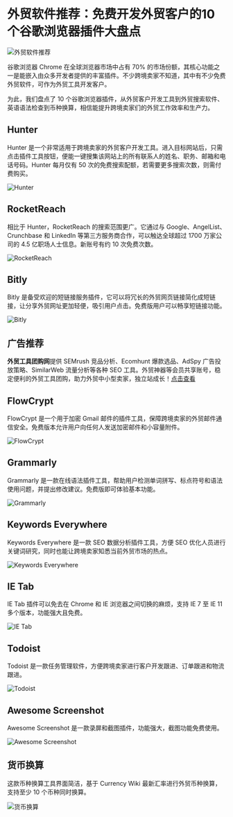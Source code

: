 # 外贸软件推荐：免费开发外贸客户的10个谷歌浏览器插件大盘点

![外贸软件推荐](https://file.ikjzd.com/image/2024-07/133652498649855077.jpg)

谷歌浏览器 Chrome 在全球浏览器市场中占有 70% 的市场份额，其核心功能之一是能嵌入由众多开发者提供的丰富插件。不少跨境卖家不知道，其中有不少免费外贸软件，可作为外贸工具开发客户。

为此，我们盘点了 10 个谷歌浏览器插件，从外贸客户开发工具到外贸搜索软件、英语语法检查到币种换算，相信能提升跨境卖家们的外贸工作效率和生产力。

## Hunter

Hunter 是一个非常适用于跨境卖家的外贸客户开发工具。进入目标网站后，只需点击插件工具按钮，便能一键搜集该网站上的所有联系人的姓名、职务、邮箱和电话号码。Hunter 每月仅有 50 次的免费搜索配额，若需要更多搜索次数，则需付费购买。

![Hunter](http://ikjzd.oss-cn-beijing.aliyuncs.com/uploads/ueditor/php/upload/image/20210123/1611393950165795.png)

## RocketReach

相比于 Hunter，RocketReach 的搜索范围更广。它通过与 Google、AngelList、Crunchbase 和 LinkedIn 等第三方服务商合作，可以触达全球超过 1700 万家公司的 4.5 亿职场人士信息。新账号有约 10 次免费次数。

![RocketReach](http://ikjzd.oss-cn-beijing.aliyuncs.com/uploads/ueditor/php/upload/image/20210123/1611394301134584.png)

## Bitly

Bitly 是备受欢迎的短链接服务插件，它可以将冗长的外贸网页链接简化成短链接，让分享外贸网址更加轻便，吸引用户点击。免费版用户可以畅享短链接功能。

![Bitly](http://ikjzd.oss-cn-beijing.aliyuncs.com/uploads/ueditor/php/upload/image/20210123/1611394007514511.png)

## 广告推荐

**外贸工具团购网**提供 SEMrush 竞品分析、Ecomhunt 爆款选品、AdSpy 广告投放策略、SimilarWeb 流量分析等各种 SEO 工具。外贸神器等会员共享账号，稳定便利的外贸工具团购，助力外贸中小型卖家，独立站成长！[点击查看](https://bit.ly/waimao518)

## FlowCrypt

FlowCrypt 是一个用于加密 Gmail 邮件的插件工具，保障跨境卖家的外贸邮件通信安全。免费版本允许用户向任何人发送加密邮件和小容量附件。

![FlowCrypt](http://ikjzd.oss-cn-beijing.aliyuncs.com/uploads/ueditor/php/upload/image/20210123/1611394028293275.png)

## Grammarly

Grammarly 是一款在线语法插件工具，帮助用户检测单词拼写、标点符号和语法使用问题，并提出修改建议。免费版即可体验基本功能。

![Grammarly](http://ikjzd.oss-cn-beijing.aliyuncs.com/uploads/ueditor/php/upload/image/20210123/1611394069828815.png)

## Keywords Everywhere

Keywords Everywhere 是一款 SEO 数据分析插件工具，方便 SEO 优化人员进行关键词研究，同时也能让跨境卖家知悉当前外贸市场的热点。

![Keywords Everywhere](http://ikjzd.oss-cn-beijing.aliyuncs.com/uploads/ueditor/php/upload/image/20210123/1611394285211297.png)

## IE Tab

IE Tab 插件可以免去在 Chrome 和 IE 浏览器之间切换的麻烦，支持 IE 7 至 IE 11 多个版本，功能强大且免费。

![IE Tab](http://ikjzd.oss-cn-beijing.aliyuncs.com/uploads/ueditor/php/upload/image/20210123/1611394204261195.png)

## Todoist

Todoist 是一款任务管理软件，方便跨境卖家进行客户开发跟进、订单跟进和物流跟进。

![Todoist](http://ikjzd.oss-cn-beijing.aliyuncs.com/uploads/ueditor/php/upload/image/20210123/1611394218345906.png)

## Awesome Screenshot

Awesome Screenshot 是一款录屏和截图插件，功能强大，截图功能免费使用。

![Awesome Screenshot](http://ikjzd.oss-cn-beijing.aliyuncs.com/uploads/ueditor/php/upload/image/20210123/1611394239189358.png)

## 货币换算

这款币种换算工具界面简洁，基于 Currency Wiki 最新汇率进行外贸币种换算，支持至少 10 个币种同时换算。

![货币换算](http://ikjzd.oss-cn-beijing.aliyuncs.com/uploads/ueditor/php/upload/image/20210123/1611394259127869.png)
